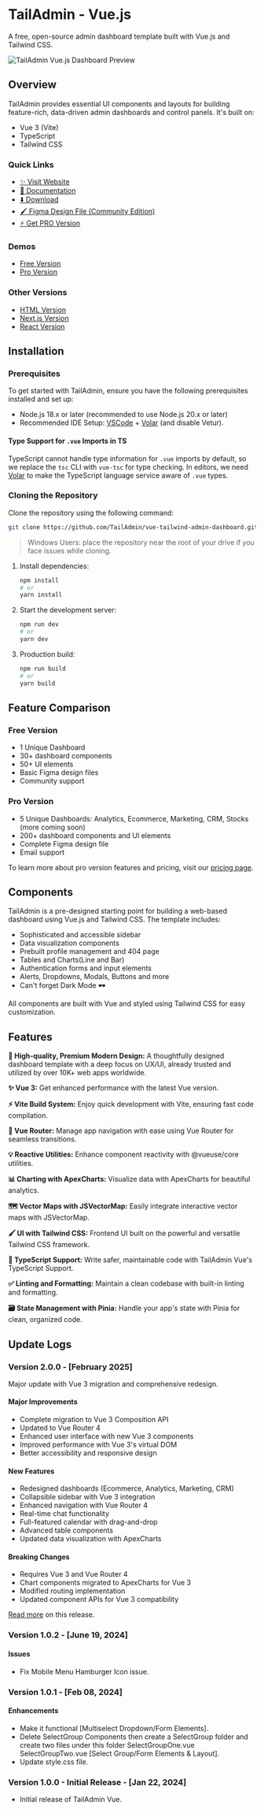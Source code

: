 # TailAdmin - Vue.js

A free, open-source admin dashboard template built with Vue.js and Tailwind CSS.

![TailAdmin Vue.js Dashboard Preview](./banner.png)

## Overview

TailAdmin provides essential UI components and layouts for building feature-rich, data-driven admin dashboards and control panels. It's built on:

- Vue 3 (Vite)
- TypeScript
- Tailwind CSS

### Quick Links
- [✨ Visit Website](https://tailadmin.com)
- [📄 Documentation](https://tailadmin.com/docs)
- [⬇️ Download](https://tailadmin.com/download)
- [🖌️ Figma Design File (Community Edition)](https://www.figma.com/community/file/1214477970819985778)
- [⚡ Get PRO Version](https://tailadmin.com/pricing)

### Demos
- [Free Version](https://free-vue-demo.tailadmin.com/)
- [Pro Version](https://vue-demo.tailadmin.com)

### Other Versions
- [HTML Version](https://github.com/TailAdmin/tailadmin-free-tailwind-dashboard-template)
- [Next.js Version](https://github.com/TailAdmin/free-nextjs-admin-dashboard)
- [React Version](https://github.com/TailAdmin/free-react-tailwind-admin-dashboard)

## Installation

### Prerequisites
To get started with TailAdmin, ensure you have the following prerequisites installed and set up:

- Node.js 18.x or later (recommended to use Node.js 20.x or later)
- Recommended IDE Setup: [VSCode](https://code.visualstudio.com/) + [Volar](https://marketplace.visualstudio.com/items?itemName=Vue.volar) (and disable Vetur).

#### Type Support for `.vue` Imports in TS

TypeScript cannot handle type information for `.vue` imports by default, so we replace the `tsc` CLI with `vue-tsc` for type checking. In editors, we need [Volar](https://marketplace.visualstudio.com/items?itemName=Vue.volar) to make the TypeScript language service aware of `.vue` types.

### Cloning the Repository
Clone the repository using the following command:

```bash
git clone https://github.com/TailAdmin/vue-tailwind-admin-dashboard.git
```

> Windows Users: place the repository near the root of your drive if you face issues while cloning.

1. Install dependencies:
    ```bash
    npm install
    # or
    yarn install
    ```

2. Start the development server:
    ```bash
    npm run dev
    # or
    yarn dev
    ```

3. Production build:
   ```bash
   npm run build
   # or
   yarn build
   ```

## Feature Comparison

### Free Version
- 1 Unique Dashboard
- 30+ dashboard components
- 50+ UI elements
- Basic Figma design files
- Community support

### Pro Version
- 5 Unique Dashboards: Analytics, Ecommerce, Marketing, CRM, Stocks (more coming soon)
- 200+ dashboard components and UI elements
- Complete Figma design file
- Email support

To learn more about pro version features and pricing, visit our [pricing page](https://tailadmin.com/pricing).


## Components

TailAdmin is a pre-designed starting point for building a web-based dashboard using Vue.js and Tailwind CSS. The template includes:

- Sophisticated and accessible sidebar
- Data visualization components
- Prebuilt profile management and 404 page
- Tables and Charts(Line and Bar)
- Authentication forms and input elements
- Alerts, Dropdowns, Modals, Buttons and more
- Can't forget Dark Mode 🕶️

All components are built with Vue and styled using Tailwind CSS for easy customization.

## Features

**💎 High-quality, Premium Modern Design:**
A thoughtfully designed dashboard template with a deep focus on UX/UI, already trusted and utilized by over 10K+ web apps worldwide.

**✨ Vue 3:**
Get enhanced performance with the latest Vue version.

**⚡ Vite Build System:**
Enjoy quick development with Vite, ensuring fast code compilation.

**🔀 Vue Router:**
Manage app navigation with ease using Vue Router for seamless transitions.

**💡 Reactive Utilities:**
Enhance component reactivity with @vueuse/core utilities.

**📊 Charting with ApexCharts:**
Visualize data with ApexCharts for beautiful analytics.

**🗺️ Vector Maps with JSVectorMap:**
Easily integrate interactive vector maps with JSVectorMap.

**🖌️ UI with Tailwind CSS:**
Frontend UI built on the powerful and versatile Tailwind CSS framework.

**💫 TypeScript Support:**
Write safer, maintainable code with TailAdmin Vue's TypeScript Support.

**✅ Linting and Formatting:**
Maintain a clean codebase with built-in linting and formatting.

**🗃️ State Management with Pinia:**
Handle your app's state with Pinia for clean, organized code.

## Update Logs

### Version 2.0.0 - [February 2025]
Major update with Vue 3 migration and comprehensive redesign.

#### Major Improvements
- Complete migration to Vue 3 Composition API
- Updated to Vue Router 4
- Enhanced user interface with new Vue 3 components
- Improved performance with Vue 3's virtual DOM
- Better accessibility and responsive design

#### New Features
- Redesigned dashboards (Ecommerce, Analytics, Marketing, CRM)
- Collapsible sidebar with Vue 3 integration
- Enhanced navigation with Vue Router 4
- Real-time chat functionality
- Full-featured calendar with drag-and-drop
- Advanced table components
- Updated data visualization with ApexCharts

#### Breaking Changes
- Requires Vue 3 and Vue Router 4
- Chart components migrated to ApexCharts for Vue 3
- Modified routing implementation
- Updated component APIs for Vue 3 compatibility

[Read more](https://tailadmin.com/docs/update-logs/vue) on this release.

### Version 1.0.2 - [June 19, 2024]

#### Issues

- Fix Mobile Menu Hamburger Icon issue.

### Version 1.0.1 - [Feb 08, 2024]

#### Enhancements

- Make it functional [Multiselect Dropdown/Form Elements].
- Delete SelectGroup Components then create a SelectGroup folder and create two files under this
  folder SelectGroupOne.vue SelectGroupTwo.vue [Select Group/Form Elements & Layout].
- Update style.css file.

### Version 1.0.0 - Initial Release - [Jan 22, 2024]

- Initial release of TailAdmin Vue.
